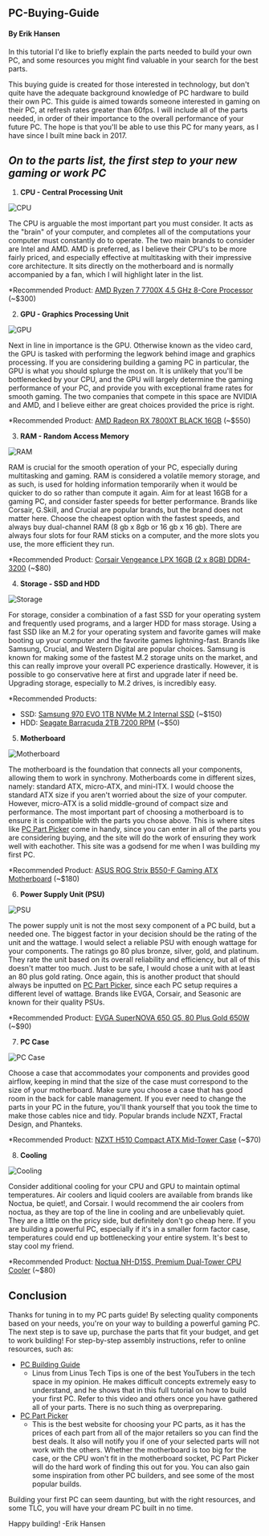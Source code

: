 ## PC-Buying-Guide
#### By Erik Hansen
In this tutorial I'd like to briefly explain the parts needed to build your own PC, and some resources you might find valuable in your search for the best parts.

This buying guide is created for those interested in technology, but don't quite have the adequate background knowledge of PC hardware to build their own PC. This guide is aimed towards someone interested in gaming on their PC, at refresh rates greater than 60fps. I will include all of the parts needed, in order of their importance to the overall performance of your future PC. The hope is that you'll be able to use this PC for many years, as I have since I built mine back in 2017.

*On to the parts list, the first step to your new gaming or work PC*
-----
1. **CPU - Central Processing Unit**

![CPU](https://www.digitaltrends.com/wp-content/uploads/2023/04/amd-ryzen-7-7800x3d-review-4.jpg?fit=720%2C480&p=1)

The CPU is arguable the most important part you must consider. It acts as the "brain" of your computer, and completes all of the computations your computer must constantly do to operate. The two main brands to consider are Intel and AMD. AMD is preferred, as I believe their CPU's to be more fairly priced, and especially effective at multitasking with their impressive core architecture. It sits directly on the motherboard and is normally accompanied by a fan, which I will highlight later in the list.

*Recommended Product: [AMD Ryzen 7 7700X 4.5 GHz 8-Core Processor](https://pcpartpicker.com/product/WfqPxr/amd-ryzen-7-7700x-45-ghz-8-core-processor-100-100000591wof) (~$300)

2. **GPU - Graphics Processing Unit**

![GPU](https://www.digitaltrends.com/wp-content/uploads/2021/12/graphics-card-gpu-feature-image-shutterstock-3.jpg?fit=720%2C720&p=1)

Next in line in importance is the GPU. Otherwise known as the video card, the GPU is tasked with performing the legwork behind image and graphics processing. If you are considering building a gaming PC in particular, the GPU is what you should splurge the most on. It is unlikely that you'll be bottlenecked by your CPU, and the GPU will largely determine the gaming performance of your PC, and provide you with exceptional frame rates for smooth gaming. The two companies that compete in this space are NVIDIA and AMD, and I believe either are great choices provided the price is right.

*Recommended Product: [AMD Radeon RX 7800XT BLACK 16GB](https://www.bestbuy.com/site/xfx-speedster-merc319-amd-radeon-rx-7800xt-black-16gb-gddr6-pci-express-4-0-graphics-card-black/6561517.p?skuId=6561517&extStoreId=602&utm_source=feed&ref=212&loc=18673830169&gad_source=1&gclid=CjwKCAiAmsurBhBvEiwA6e-WPIQ30Px3-8vhpMkKIP-Szv93MjwgYFRSD3zbpzFB5qJyPh93bvFvRxoCkAwQAvD_BwE&gclsrc=aw.ds) (~$550)

3. **RAM - Random Access Memory**

![RAM](https://cdn.mos.cms.futurecdn.net/NSYr6nsP63PRbdJFMNL5pT-650-80.jpg.webp)

RAM is crucial for the smooth operation of your PC, especially during multitasking and gaming. RAM is considered a volatile memory storage, and as such, is used for holding information temporarily when it would be quicker to do so rather than compute it again. Aim for at least 16GB for a gaming PC, and consider faster speeds for better performance. Brands like Corsair, G.Skill, and Crucial are popular brands, but the brand does not matter here. Choose the cheapest option with the fastest speeds, and always buy dual-channel RAM (8 gb x 8gb or 16 gb x 16 gb). There are always four slots for four RAM sticks on a computer, and the more slots you use, the more efficient they run.

*Recommended Product: [Corsair Vengeance LPX 16GB (2 x 8GB) DDR4-3200](https://pcpartpicker.com/product/p6RFf7/corsair-memory-cmk16gx4m2b3200c16) (~$80)

4. **Storage - SSD and HDD**

![Storage](https://wpengine.com/wp-content/uploads/2022/10/What-Is-SSD-Storage-A-Beginners-Guide-Velocitize-1024x465.jpg)

For storage, consider a combination of a fast SSD for your operating system and frequently used programs, and a larger HDD for mass storage. Using a fast SSD like an M.2 for your operating system and favorite games will make booting up your computer and the favorite games lightning-fast. Brands like Samsung, Crucial, and Western Digital are popular choices. Samsung is known for making some of the fastest M.2 storage units on the market, and this can really improve your overall PC experience drastically. However, it is possible to go conservative here at first and upgrade later if need be. Upgrading storage, especially to M.2 drives, is incredibly easy.

*Recommended Products:
  - SSD: [Samsung 970 EVO 1TB NVMe M.2 Internal SSD](https://pcpartpicker.com/product/P4ZFf7/samsung-970-evo-1tb-m2-2280-nvme-solid-state-drive-mz-v7e1t0bw) (~$150)
  - HDD: [Seagate Barracuda 2TB 7200 RPM](https://pcpartpicker.com/product/CbL7YJ/seagate-barracuda-2-tb-35-7200rpm-internal-hard-drive-st2000dm008) (~$50)

5. **Motherboard**

![Motherboard](https://m.media-amazon.com/images/W/MEDIAX_792452-T2/images/I/81g473bLYvL.jpg)

The motherboard is the foundation that connects all your components, allowing them to work in synchrony. Motherboards come in different sizes, namely: standard ATX, micro-ATX, and mini-ITX. I would choose the standard ATX size if you aren't worried about the size of your computer. However, micro-ATX is a solid middle-ground of compact size and performance. The most important part of choosing a motherboard is to ensure it is compatible with the parts you chose above. This is where sites like [PC Part Picker](https://pcpartpicker.com/) come in handy, since you can enter in all of the parts you are considering buying, and the site will do the work of ensuring they work well with eachother. This site was a godsend for me when I was building my first PC.

*Recommended Product: [ASUS ROG Strix B550-F Gaming ATX Motherboard](https://pcpartpicker.com/product/6bH8TW/asus-rog-strix-b550-f-gaming-atx-am4-motherboard-rog-strix-b550-f-gaming) (~$180)

6. **Power Supply Unit (PSU)**

![PSU](https://m.media-amazon.com/images/I/71953BcF5iL._AC_UF894,1000_QL80_.jpg)

The power supply unit is not the most sexy component of a PC build, but a needed one. The biggest factor in your decision should be the rating of the unit and the wattage. I would select a reliable PSU with enough wattage for your components. The ratings go 80 plus bronze, silver, gold, and platinum. They rate the unit based on its overall reliability and efficiency, but all of this doesn't matter too much. Just to be safe, I would chose a unit with at least an 80 plus gold rating. Once again, this is another product that should always be inputted on [PC Part Picker](https://pcpartpicker.com/), since each PC setup requires a different level of wattage. Brands like EVGA, Corsair, and Seasonic are known for their quality PSUs.

*Recommended Product: [EVGA SuperNOVA 650 G5, 80 Plus Gold 650W](https://pcpartpicker.com/product/8x7CmG/evga-supernova-650-w-80-gold-certified-fully-modular-atx-power-supply-220-g5-0650-x1) (~$90)

7. **PC Case**

![PC Case](https://i.pcmag.com/imagery/roundups/05hdyk7k8eQlymJjfyeSfwC-52..v1650497639.jpg)

Choose a case that accommodates your components and provides good airflow, keeping in mind that the size of the case must correspond to the size of your motherboard. Make sure you choose a case that has good room in the back for cable management. If you ever need to change the parts in your PC in the future, you'll thank yourself that you took the time to make those cables nice and tidy. Popular brands include NZXT, Fractal Design, and Phanteks. 

*Recommended Product: [NZXT H510 Compact ATX Mid-Tower Case](https://pcpartpicker.com/product/6Cyqqs/nzxt-h510-atx-mid-tower-case-ca-h510b-w1) (~$70)

8. **Cooling**

![Cooling](https://images.anandtech.com/doci/14621/NOCTUA_NH-U12A_Car_678x452.jpg)

Consider additional cooling for your CPU and GPU to maintain optimal temperatures. Air coolers and liquid coolers are available from brands like Noctua, be quiet!, and Corsair. I would recommend the air coolers from noctua, as they are top of the line in cooling and are unbelievably quiet. They are a little on the pricy side, but definitely don't go cheap here. If you are building a powerful PC, especially if it's in a smaller form factor case, temperatures could end up bottlenecking your entire system. It's best to stay cool my friend.

*Recommended Product: [Noctua NH-D15S, Premium Dual-Tower CPU Cooler](https://pcpartpicker.com/product/4vzv6h/noctua-cpu-cooler-nhd15s) (~$80)

## Conclusion

Thanks for tuning in to my PC parts guide! By selecting quality components based on your needs, you're on your way to building a powerful gaming PC. The next step is to save up, purchase the parts that fit your budget, and get to work building! For step-by-step assembly instructions, refer to online resources, such as:
- [PC Building Guide](https://www.youtube.com/watch?v=BL4DCEp7blY)
    - Linus from Linus Tech Tips is one of the best YouTubers in the tech space in my opinion. He makes difficult concepts extremely easy to understand, and he shows that in this full tutorial on how to build your first PC. Refer to this video and others once you have gathered all of your parts. There is no such thing as overpreparing.
- [PC Part Picker](www.pcpartpicker.com)
    - This is the best website for choosing your PC parts, as it has the prices of each part from all of the major retailers so you can find the best deals. It also will notify you if one of your selected parts will not work with the others. Whether the motherboard is too big for the case, or the CPU won't fit in the motherboard socket, PC Part Picker will do the hard work of finding this out for you. You can also gain some inspiration from other PC builders, and see some of the most popular builds.

Building your first PC can seem daunting, but with the right resources, and some TLC, you will have your dream PC built in no time.

Happy building!
-Erik Hansen


